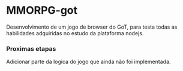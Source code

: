 # MMORPG-got
Desenvolvimento de um jogo de browser do GoT, para testa todas as habilidades adquiridas no estudo da plataforma nodejs.

### Proximas etapas
Adicionar parte da logica do jogo que ainda não foi implementada. 

